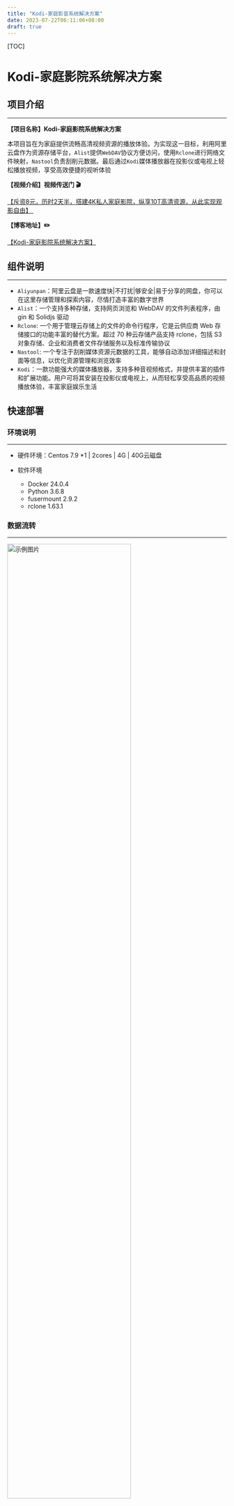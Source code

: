 ```yaml
---
title: "Kodi-家庭影音系统解决方案"
date: 2023-07-22T06:11:06+08:00
draft: true
---
```




[TOC]

# Kodi-家庭影院系统解决方案



## 项目介绍

---

**【项目名称】Kodi-家庭影院系统解决方案**

本项目旨在为家庭提供流畅高清视频资源的播放体验。为实现这一目标，利用阿里云盘作为资源存储平台，`Alist`提供`WebDAV`协议方便访问，使用`Rclone`进行网络文件映射，`Nastool`负责刮削元数据。最后通过`Kodi`媒体播放器在投影仪或电视上轻松播放视频，享受高效便捷的视听体验



**【视频介绍】视频传送门 🎬**

<a href="https://www.bilibili.com/video/BV1rh411T7aG/?spm_id_from=333.999.0.0" target="_blank">【斥资8元，历时2天半，搭建4K私人家庭影院，纵享10T高清资源，从此实现观影自由】 </a>



**【博客地址】✏️**

<a href="https://opsbear2.com/mydocs/1.kodi/" target="_blank">【Kodi-家庭影院系统解决方案】 </a>



## 组件说明

---

- `Aliyunpan`：阿里云盘是一款速度快|不打扰|够安全|易于分享的网盘，你可以在这里存储管理和探索内容，尽情打造丰富的数字世界
- `Alist`：一个支持多种存储，支持网页浏览和 WebDAV 的文件列表程序，由 gin 和 Solidjs 驱动
- `Rclone`:  一个用于管理云存储上的文件的命令行程序，它是云供应商 Web 存储接口的功能丰富的替代方案。超过 70 种云存储产品支持 rclone，包括 S3 对象存储、企业和消费者文件存储服务以及标准传输协议
- `Nastool`: 一个专注于刮削媒体资源元数据的工具，能够自动添加详细描述和封面等信息，以优化资源管理和浏览效率
- `Kodi`：一款功能强大的媒体播放器，支持多种音视频格式，并提供丰富的插件和扩展功能。用户可将其安装在投影仪或电视上，从而轻松享受高品质的视频播放体验，丰富家庭娱乐生活



## 快速部署

### 环境说明

---

- 硬件环境：Centos 7.9 *1 | 2cores | 4G | 40G云磁盘

- 软件环境

  - Docker 24.0.4
  - Python 3.6.8
  - fusermount  2.9.2
  - rclone 1.63.1
  
  

### 数据流转

------

<img src="https://cdn.jsdelivr.net/gh/opsbear2/ImagesForBlog@master/default/2023-07-22/20230722-033412.jpg" alt="示例图片" width="75%" height="75%" />



{{< hint type=tip icon=gdoc_github title=数据流转说明 >}}
{{< /hint >}}



1. 从各种影视网站或者`Telegram`频道转存资源到阿里云盘；
2. `Alist`挂载阿里云盘提供`webdav`服务；
3. `rclone`工具使用`webdav`协议，将阿里云盘作为网络文件映射到服务器上，完成本地的读写；
4. `Nastool`启动后，控制台配置`TMDB`网站的`API Key`进行刮削，元数据直接远程落盘到阿里云盘；
5. `Kodi` 安装到电视或者投影仪，通过`Alist`提供的`webdav`协议，播放影视资源





{{< hint type=tip icon=gdoc_github title=阿里云盘容量说明 >}}
{{< /hint >}}

SVIP会员到期后，如不继续续费，将被收回特权容量;当收回容量时您盘中已存储的文件，小于当前可使用容量，则文件将不受任何影响，仍可正常使用。当收回容量时您盘中已存储的文件超出或等于当前可使用容量超出可使用容量部分的文件不会被删除但您将无法向盘中存储文件，即上传、转存等功能暂不可用，其他功能不受影响.





<font color=red>**阿里云盘白嫖方案**</font>


1. 开通SVIP(首次开通8元)后会赠送8T空间，在会员还未过期之前尽可能多的转存资源，会员过期文件不会删除，只是不能上传和转存
2. 阿里云盘签到，赠送SVIP、延期卡（延期赠送的8T容量）和影音卡，这些羊毛没道理不薅



{{< hint type=note icon=gdoc_github title=GitHub >}}
使用青龙面板定时任务平台可以实现阿里云盘自动签到，解放你的双手。点击进入传送门 👉🏻<a href="https://github.com/opsbear2/aliyundriveDailyCheck/tree/master" target="_blank">青龙面板阿里云盘自动签到</a>
{{< /hint >}}

---

### Alist挂载阿里云盘

服务器需要安装`docker`环境，参考：<a href="https://docs.docker.com/engine/install/centos/" target="_blank">docker官方文档</a>

**启动alist容器**

```shell
docker run -d \
--restart=always \
-v /data/alist:/opt/alist/data \
-p 5244:5244 \
--name="alist" \
xhofe/alist:latest
```



**检查alist容器状态**

```shell
docker ps -a | grep alist
0163adad6f08   xhofe/alist:latest            "/entrypoint.sh"          8 hours ago    Up 7 hours             0.0.0.0:5244->5244/tcp, :::5244->5244/tcp, 5245/tcp   alist
```

 

**查询初始密码**

```shell
docker exec -it alist ./alist admin
INFO[2023-07-21 19:55:09] reading config file: data/config.json
INFO[2023-07-21 19:55:09] load config from env with prefix: ALIST_
INFO[2023-07-21 19:55:09] init logrus...
INFO[2023-07-21 19:55:09] admin user's info:
username: admin
password: IcZOvMFKksJx #初始密码，登录控制台后修改新密码
```



**挂载阿里云盘**

---

1. 后台地址：http://ip:5244，登录控制台，初始密码参考`./alist admin`的password

<img src="https://cdn.jsdelivr.net/gh/opsbear2/ImagesForBlog@master/default/2023-07-22/20230722-040137.png" alt="示例图片" width="100%" height="80%" />

---

2. 修改密码

<img src="https://cdn.jsdelivr.net/gh/opsbear2/ImagesForBlog@master/default/2023-07-22/20230722-040650.png" alt="示例图片" width="100%" height="85%" />

---

3. 挂载阿里云盘，选择`阿里云盘OPEN`，添加刷新令牌，令牌获取方法参考： <a href="https://alist.nn.ci/zh/guide/drivers/aliyundrive_open.html" target="_blank">获取阿里云盘refresh_token</a>

<img src="https://cdn.jsdelivr.net/gh/opsbear2/ImagesForBlog@master/default/2023-07-22/20230722-041220.png" alt="示例图片" width="100%" height="85%" />

---

4. 挂载完成后，可以看到阿里云盘的文件，如下图所示

<img src="https://cdn.jsdelivr.net/gh/opsbear2/ImagesForBlog@master/default/2023-07-22/20230722-041758.png" alt="示例图片" width="100%" height="85%" />



### Rclone映射云盘文件

---

**安装Rclone环境**

官方提供了一键安装脚本，参考： <a href="https://rclone.org/install/" target="_blank">rclone官方文档</a>

```shell
curl https://rclone.org/install.sh | sudo bash
```

---

**配置Rclone**

配置文件路径：`/root/.config/rclone/rclone.conf`，点开查看配置步骤

{{< expand "配置详情" "..." >}}

```shell
rclone config # 配置rclone
Current remotes:

Name                 Type
====                 ====


e) Edit existing remote
n) New remote
d) Delete remote
r) Rename remote
c) Copy remote
s) Set configuration password
q) Quit config
e/n/d/r/c/s/q> n # 新建远程挂载

Enter name for new remote.
name> your_remote_name # 挂载名称

Option Storage.
Type of storage to configure.
Choose a number from below, or type in your own value.
 1 / 1Fichier
   \ (fichier)
 2 / Akamai NetStorage
   \ (netstorage)
 3 / Alias for an existing remote
   \ (alias)
 4 / Amazon Drive
   \ (amazon cloud drive)
 5 / Amazon S3 Compliant Storage Providers including AWS, Alibaba, ArvanCloud, Ceph, China Mobile, Cloudflare, GCS, DigitalOcean, Dreamhost, Huawei OBS, IBM COS, IDrive e2, IONOS Cloud, Liara, Lyve Cloud, Minio, Netease, Petabox, RackCorp, Scaleway, SeaweedFS, StackPath, Storj, Tencent COS, Qiniu and Wasabi
   \ (s3)
 6 / Backblaze B2
   \ (b2)
 7 / Better checksums for other remotes
   \ (hasher)
 8 / Box
   \ (box)
 9 / Cache a remote
   \ (cache)
10 / Citrix Sharefile
   \ (sharefile)
11 / Combine several remotes into one
   \ (combine)
12 / Compress a remote
   \ (compress)
13 / Dropbox
   \ (dropbox)
14 / Encrypt/Decrypt a remote
   \ (crypt)
15 / Enterprise File Fabric
   \ (filefabric)
16 / FTP
   \ (ftp)
17 / Google Cloud Storage (this is not Google Drive)
   \ (google cloud storage)
18 / Google Drive
   \ (drive)
19 / Google Photos
   \ (google photos)
20 / HTTP
   \ (http)
21 / Hadoop distributed file system
   \ (hdfs)
22 / HiDrive
   \ (hidrive)
23 / In memory object storage system.
   \ (memory)
24 / Internet Archive
   \ (internetarchive)
25 / Jottacloud
   \ (jottacloud)
26 / Koofr, Digi Storage and other Koofr-compatible storage providers
   \ (koofr)
27 / Local Disk
   \ (local)
28 / Mail.ru Cloud
   \ (mailru)
29 / Mega
   \ (mega)
30 / Microsoft Azure Blob Storage
   \ (azureblob)
31 / Microsoft OneDrive
   \ (onedrive)
32 / OpenDrive
   \ (opendrive)
33 / OpenStack Swift (Rackspace Cloud Files, Blomp Cloud Storage, Memset Memstore, OVH)
   \ (swift)
34 / Oracle Cloud Infrastructure Object Storage
   \ (oracleobjectstorage)
35 / Pcloud
   \ (pcloud)
36 / PikPak
   \ (pikpak)
37 / Put.io
   \ (putio)
38 / QingCloud Object Storage
   \ (qingstor)
39 / SMB / CIFS
   \ (smb)
40 / SSH/SFTP
   \ (sftp)
41 / Sia Decentralized Cloud
   \ (sia)
42 / Storj Decentralized Cloud Storage
   \ (storj)
43 / Sugarsync
   \ (sugarsync)
44 / Transparently chunk/split large files
   \ (chunker)
45 / Union merges the contents of several upstream fs
   \ (union)
46 / Uptobox
   \ (uptobox)
47 / WebDAV
   \ (webdav)
48 / Yandex Disk
   \ (yandex)
49 / Zoho
   \ (zoho)
50 / premiumize.me
   \ (premiumizeme)
51 / seafile
   \ (seafile)
Storage> 47 # 选择47 webdav协议

Option url.
URL of http host to connect to.
E.g. https://example.com.
Enter a value.
url> http://127.0.0.1:5244 # 填写webdav的地址（alist的地址）

Option vendor.
Name of the WebDAV site/service/software you are using.
Choose a number from below, or type in your own value.
Press Enter to leave empty.
 1 / Fastmail Files
   \ (fastmail)
 2 / Nextcloud
   \ (nextcloud)
 3 / Owncloud
   \ (owncloud)
 4 / Sharepoint Online, authenticated by Microsoft account
   \ (sharepoint)
 5 / Sharepoint with NTLM authentication, usually self-hosted or on-premises
   \ (sharepoint-ntlm)
 6 / Other site/service or software
   \ (other)
vendor> 6 # 选择6其他

Option user.
User name.
In case NTLM authentication is used, the username should be in the format 'Domain\User'.
Enter a value. Press Enter to leave empty.   # 默认回车
user>

Option pass.
Password.
Choose an alternative below. Press Enter for the default (n).
y) Yes, type in my own password
g) Generate random password
n) No, leave this optional password blank (default)
y/g/n> y # 若alist设置了密码，选择y
Enter the password: # 输入密码
password:
Confirm the password: # 再次输入密码
password:

Option bearer_token.
Bearer token instead of user/pass (e.g. a Macaroon).
Enter a value. Press Enter to leave empty.
bearer_token>

Edit advanced config?
y) Yes
n) No (default)
y/n> n # 选择不编辑配置文件，或者直接回车

Configuration complete.
Options:
- type: webdav
- url: http:/127.0.0.1:5244
- vendor: other
- pass: *** ENCRYPTED ***
Keep this "your_remote_name" remote?
y) Yes this is OK (default)
e) Edit this remote
d) Delete this remote
y/e/d> y # 确认配置，选择y

Current remotes:

Name                 Type
====                 ====
alist                webdav
webdav               webdav
your_remote_name     webdav

e) Edit existing remote
n) New remote
d) Delete remote
r) Rename remote
c) Copy remote
s) Set configuration password
q) Quit config
e/n/d/r/c/s/q> q # 保存退出
```

{{< /expand >}}



**挂载磁盘到本地卷**

安装`fuse`依赖

```shell
 yum install -y fuse
 ln -s /usr/bin/fusermount /usr/bin/fusermount3
```



创建挂载目录&挂载

```shell
mkdir -p /data1/aliyunpan 

rclone mount alist: /data1/aliyunpan \
--use-mmap \
--umask 000 \
--allow-other \
--allow-non-empty \
--dir-cache-time 24h \
--cache-dir=/home/cache \
--vfs-cache-mode full \
--buffer-size 512M \
--vfs-read-chunk-size 16M \
--vfs-read-chunk-size-limit 64M \
--vfs-cache-max-size 10G \
--daemon
```



查看本地磁盘，目录结构和阿里云盘一致，在linux终端可以正常读写文件，至此rclone配置完成

```shell
df -h |grep alist
alist:          1.0P     0  1.0P    0% /data1/aliyunpan

cd /data1/aliyunpan

tree -L 2
.
└── bear2
    ├── Books
    ├── Cartoon
    ├── Cartoon_temp
    ├── Movies
    ├── Movies_temp
    ├── Tech
    ├── tmp
    ├── Tools
    ├── TV
    └── TV_temp

11 directories, 0 files
```



### Nastool刮削元数据

**安装`Nastool`**

```shell
docker run -d \
    --name nas-tools \
    --hostname nas-tools \
    -p 9091:3000     \
    -v /data1/nastool/config:/config/  \
    -v /data1/aliyunpan/bear2:/media/  \ # 媒体资源目录，即rclone挂载云盘的目录
    -e NASTOOL_AUTO_UPDATE=false  \
    --add-host api.themoviedb.org:52.84.18.87 \ # tmdb自定义解析
		--add-host image.tmdb.org:84.17.46.53 \ # tmdb自定义解析
		--add-host www.themoviedb.org:52.84.125.129 \ # tmdb自定义解析
    --restart unless-stopped \
    nastool/nas-tools:latest
```



**查看容器运行状态**

```shell
docker ps -a |grep nastool
5d3aed28c426   nastool/nas-tools:latest      "/init"                   13 hours ago   Up 12 hours             0.0.0.0:9091->3000/tcp, :::9091->3000/tcp             nas-tools
```



**控制台配置**

1. 后台地址：http://ip:9091 ，初始账号：admin，初始密码：password，登录后修改密码

![image-20230722085620358](https://cdn.jsdelivr.net/gh/opsbear2/ImagesForBlog@master/default/2023-07-22/20230722-085620.png)

---

2. 设置TMDB刮削，需要注册TMDB账号，申请一个`API KEY` ，用来刮削元数据。申请方法参考： <a href="https://zhuanlan.zhihu.com/p/584568064" target="_blank">TMDB申请API KEY</a>

![image-20230722090025577](https://cdn.jsdelivr.net/gh/opsbear2/ImagesForBlog@master/default/2023-07-22/20230722-090025.png)

---

{{< hint type=tip icon=gdoc_github title=名词解释 >}}
{{< /hint >}}

> 刮削：本质上是一种基于文件名与目录结构匹配的，电影、剧集的相关图片剧情简介等信息的获取、展示过程，而这些海报、剧情简介被称为元数据



例如，有一部电影 `复仇者联盟4`，你要看到它的海报、剧情介绍。可是你手上现在只有一个mp4文件。要想获得上述信息，肯定要去某些地方找到海报、介绍，然后保存到存储或者本地，然后以某种方式予以展示，例如放到`emby`中展示海报墙

![image-20230722091219984](https://cdn.jsdelivr.net/gh/opsbear2/ImagesForBlog@master/default/2023-07-22/20230722-091220.png)

---



3.添加资源目录，配置定时同步



{{< hint type=tip icon=gdoc_github title=刮削过程说明 >}}
{{< /hint >}}

1. 转存一部新的电影放到 temp临时目录里，nastool会检测到目录有新增文件
2. 随后去 TDMB 网站刮削该资源的海报以及剧情简介等元数据信息
3. 刮削完成后连同原始视频文件+元数据 以`移动` 的方式存放到 Movies正式目录
4. 在移动的过程中，nastool会自动创建目录，重命名文件，这样就完成了一次资源刮削
   

![image-20230722092400195](https://cdn.jsdelivr.net/gh/opsbear2/ImagesForBlog@master/default/2023-07-22/20230722-092400.png)

---



4. 配合`定时目录同步`插件来进行实时刮削，时间配置遵循`crontab`

![image-20230722093217690](https://cdn.jsdelivr.net/gh/opsbear2/ImagesForBlog@master/default/2023-07-22/20230722-093217.png)

---



{{< hint type=warning icon=gdoc_github title=文件同步延迟问题 >}}
{{< /hint >}}

<font color=red>在云盘里新加资源后，`rclone`不能实时同步到本地磁盘，可以使用`sync`参数进行同步，简单方案可以直接重载磁盘</font>

```shell
# 卸载云盘
fusermount -qzu /data1/aliyunpan

# 挂载云盘
rclone mount alist: /data1/aliyunpan --use-mmap --umask 000 --allow-other --allow-non-empty --dir-cache-time 24h --cache-dir=/home/cache --vfs-cache-mode full --buffer-size 512M --vfs-read-chunk-size 16M --vfs-read-chunk-size-limit 64M --vfs-cache-max-size 10G --daemon
```

为方便重载磁盘，已将操作过程封装成脚本

```shell
sh rclone_tool.sh 
Usage: sh rclone_tool.sh [mount|umount|reload|check]
```



{{< expand "展开查看 " rclone_tool.sh"..." >}}

```shell
#!/bin/bash

# aliyunpan挂载工具

# 使用帮助
usage(){
    echo -e "\033[34mUsage: sh $0 [mount|umount|reload|check]\033[0m"
}

# 挂载云盘
mount(){
    /usr/bin/rclone mount alist: /data1/aliyunpan --use-mmap --umask 000 --allow-other --allow-non-empty --dir-cache-time 24h --cache-dir=/home/cache --vfs-cache-mode full --buffer-size 512M --vfs-read-chunk-size 16M --vfs-read-chunk-size-limit 64M --vfs-cache-max-size 10G --daemon
}

# 卸载云盘
umount(){
    /usr/bin/fusermount  -qzu /data1/aliyunpan
}

# 检查云盘挂载状态
check(){
    mount_status=$(df -h |grep alist | awk '{print $1}')
    # echo -e "mount_status:$mount_status"
    if [ -z $mount_status ];then
        echo -e "\033[33m>>> aliyunpan has been uninstalled, please check the system disk mount status \033[0m"
    else
        echo -e "\033[32m>>> aliyunpan has been mounted \033[0m"
    fi
}


case $1 in 
    mount) 
        mount && check ;;
    umount) 
        umount && check ;;
    reload) 
        umount && check && mount && check;;
    check)
        check ;;
    *)  
        usage ;;
esac
```

{{< /expand >}}



<font color=red>同样Nastool容器中的资源目录也有缓存，需要重启容器加载资源文件</font>

```shell
sh nastool_manage.sh
Usage: sh nastool_manage.sh [stop|start|check]
```



{{< expand "展开查看 " nastool_manage.sh"..." >}}

```shell
#!/bin/bash

# nastool管理工具

usage(){
    echo -e "\033[33mUsage: sh $0 [stop|start|check]\033[0m"
}

stop(){
    echo -e "\033[33m>>> nastool is stopping, wait a minute\033[0m"
    docker ps -a |grep nas-tools-v2 | awk  '{print $NF}' | xargs  docker stop >/dev/null
}

start(){
    docker ps -a |grep nas-tools-v2 | awk  '{print $NF}' | xargs  docker start >/dev/null
}

check(){
    netstat -nltp |grep 9092 >/dev/null && echo -e "\033[32m>>> nastool is running\033[0m" || echo -e "\033[33m>>> nastool has stopped\033[0m"
}

case $1 in
    stop)
        stop && check ;;
    start)
        start && check;;
    check)
        check;;
    *)
        usage;
esac
```

{{< /expand >}}


<font color=red>调用刷新缓存脚本</font>
{{< expand "展开查看 " refresh.sh"..." >}}
```shell
#!/bin/bash

# 阿里云盘新增资源后,刷新rclone挂载本地网盘,重启nastool容器刷新文件缓存

# 关闭nastool容器
sh /data1/nastool/bin/nastool_manage.sh stop

# 重载rclone
sh /data1/rclone/rclone_tool.sh reload

# 启动nastool容器
sh /data1/nastool/bin/nastool_manage.sh start
```
{{< /expand >}}
5. 控制台右上角，打开【实时日志】查看刮削记录

![image-20230722112113333](https://cdn.jsdelivr.net/gh/opsbear2/ImagesForBlog@master/default/2023-07-22/20230722-112113.png)

---



6. 在Alist后台查看刮削结果，可以看到三部【猩球崛起】资源都移动到Movie正式目录里，且按照地区进行分类。进入电影目录里面，会看到刮削的元数据

<img src="https://cdn.jsdelivr.net/gh/opsbear2/ImagesForBlog@master/default/2023-07-22/20230722-112616.png" alt="示例图片" width="70%" height="70%" />

---



<table><tr><td bgcolor=yellow>至此刮削元数据过程结束，总结：Nastool刮削的前提是Alist挂载云盘提供webdav协议、Rclone通过webday协议映射网络文件到本地，保证刮削的元数据直接存储到阿里云盘</td></tr></table>



### Kodi播放高清视频

**安装Kodi**

Kodi 支持多种版本，根据实际情况进行安装，以下是Windows的安装流程

下载传送门👉🏻 <a href="https://kodi.tv/download/windows" target="_blank">Kodi-windows下载</a>，更多版本下载✋🏻 <a href="https://kodi.tv/download/" target="_blank">Kodi官方下载源</a>

1. 下载本地解压，安装
2. 调整语言为简体中文，修改之前要修改字体为`Arial`，负责会乱码，参考以下：
   1. <a href="https://www.touying.com/mip/t-38157-1.html" target="_blank">Kodi修改中文面板</a>
   2.  <a href="http://www.kodiplayer.cn/course/2991.html" target="_blank">Kodi显示乱码解决</a>
3. 添加视频，选择`webdav`协议，参考：  <a href="http://www.kodiplayer.cn/course/2961.html" target="_blank">Kodi通过webdav协议添加视频</a>
   1. 以`Alist`为例，在【添加网络位置】面板的需要注意，协议选择<font color=red>WebDav服务器（HTTP）</font>
   2. 服务器地址：`http://ip`
   3. 远程路径：`/dav`  # 固定值，和你挂载的目录无关
   4. 端口：`5244`
   5. 用户名&密码，同`Alist`
4. 添加资源到资料库，用于展示海报墙，参考： <a href="http://www.kodiplayer.cn/course/2866.html" target="_blank">Kodi添加海报墙</a>
5. 至此家庭影院系统搭建完毕，你可以在你设备上通过Kodi来观看4K高清资源了👏🏻



更多问题，请参考： <a href="http://www.kodiplayer.cn/" target="_blank">Kodi中文网</a>



## 其他

<font face="黑体" color=green size=5>资源储备展示😄</font>



- 阿里云盘，10T资源，会员过期根本不用担心，青龙面板自动签到薅羊毛 👉🏻 <a href="https://github.com/opsbear2/aliyundriveDailyCheck/tree/master" target="_blank">青龙面板阿里云盘自动签到</a>

![image-20230722131020570](https://cdn.jsdelivr.net/gh/opsbear2/ImagesForBlog@master/default/2023-07-22/20230722-131020.png)



- 影视资源
  - 剧集 59
  - 电影 152

![image-20230722132000385](https://cdn.jsdelivr.net/gh/opsbear2/ImagesForBlog@master/default/2023-07-22/20230722-132000.png)


